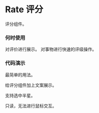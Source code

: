 
# Rate 评分
评分组件。
### 何时使用
对评价进行展示。
对事物进行快速的评级操作。
### 代码演示
最简单的用法。
<!-- example(rate:rate-basic-example) -->
给评分组件加上文案展示。
<!-- example(rate:rate-text-example) -->
支持选中半星。
<!-- example(rate:rate-half-example) -->
只读，无法进行鼠标交互。
<!-- example(rate:rate-disabled-example) -->

<!-- example(rate:rate-control-example) -->
